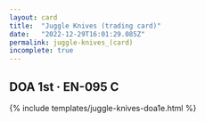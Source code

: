 ```yaml
---
layout: card
title:  "Juggle Knives (trading card)"
date:   "2022-12-29T16:01:29.085Z"
permalink: juggle-knives_(card)
incomplete: true
---
```


## DOA 1st &middot; EN-095 C

{% include templates/juggle-knives-doa1e.html %}
